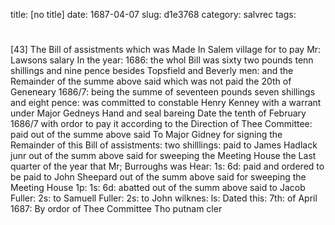 title: [no title]
date: 1687-04-07
slug: d1e3768
category: salvrec
tags: 


<div markdown class="doc" id="d1e3768">


# 

[43] The Bill of assistments which was Made In Salem village for to pay Mr: Lawsons salary In the year: 1686: the whol Bill was sixty two pounds tenn shillings and nine pence besides Topsfield and Beverly men: and the Remainder of the summe above said which was not paid the 20th of Geneneary 1686/7: being the summe of seventeen pounds seven shillings and eight pence: was committed to constable Henry Kenney with a warrant under Major Gedneys Hand and seal bareing Date the tenth of February 1686/7 with ordor to pay it according to the Direction of Thee Committee: paid out of the summe above said To Major Gidney for signing the Remainder of this Bill of assistments: two shilllings: paid to James Hadlack junr out of the summ above said for sweeping the Meeting House the Last quarter of the year that Mr; Burroughs was Hear: 1s: 6d: paid and ordered to be paid to John Sheepard out of the summ above said for sweeping the Meeting House 1p: 1s: 6d: abatted out of the summ above said to Jacob Fuller: 2s: to Samuell Fuller: 2s: to John wilknes: ls: Dated this: 7th: of April 1687: By ordor of Thee Committee Tho putnam cler
</div>